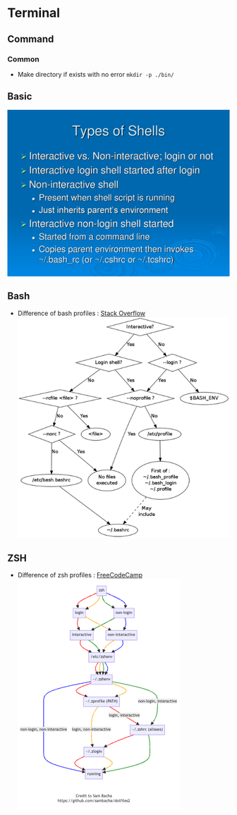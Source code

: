 # Terminal

## Command

### Common
- Make directory if exists with no error `mkdir -p ./bin/`


## Basic
![shell_type](shell_type.jpeg)

## Bash
- Difference of bash profiles : [Stack Overflow](https://stackoverflow.com/questions/18791486/differences-uses-and-similarities-between-bashrc-bash-profile-and-etc-profil) 
![bash_diagram](bash_diagram.png)

## ZSH
- Difference of zsh profiles : [FreeCodeCamp](https://www.freecodecamp.org/news/how-do-zsh-configuration-files-work/)  
![zsh_diagram](zsh_diagram.png)

